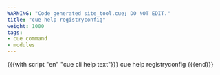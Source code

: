 ```yaml
---
WARNING: "Code generated site_tool.cue; DO NOT EDIT."
title: "cue help registryconfig"
weight: 1000
tags:
- cue command
- modules
---
```


{{{with script "en" "cue cli help text"}}}
cue help registryconfig
{{{end}}}
